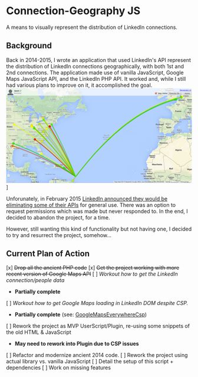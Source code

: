 Connection-Geography JS
======

A means to visually represent the distribution of LinkedIn connections.

Background
------

Back in 2014-2015, I wrote an application that used LinkedIn's API represent the distribution of LinkedIn connections geographically, with both 1st and 2nd connections. The application made use of vanilla JavaScript, Google Maps JavaScript API, and the LinkedIn PHP API. It worked and, while I still had various plans to improve on it, it accomplished the goal.
<img src="./screenshots/connectgeo_screenshot_20140113.png?raw=true" title="Connection-Geography (original)"  />
]

Unforunately, in February 2015 [LinkedIn announced they would be eliminating some of their APIs](https://developer.linkedin.com/blog/posts/2015/developer-program-changes) for general use. There was an option to request permissions which was made but never responded to. In the end, I decided to abandon the project, for a time.

However, still wanting this kind of functionality but not having one, I decided to try and resurrect the project, somehow...

Current Plan of Action
------

 [x] ~~Drop all the ancient PHP code~~
 [x] ~~Get the project working with more recent version of Google Maps API~~
 [ ] *Workout how to get the LinkedIn connection/people data*
  * **Partially complete**

 [ ] *Workout how to get Google Maps loading in LinkedIn DOM despite CSP.*
   *  **Partially complete** (see: [GoogleMapsEverywhereCsp](https://github.com/iamovrhere/GoogleMapsEverywhereCsp))

 [ ] Rework the project as MVP UserScript/Plugin, re-using some snippets of the old HTML & JavaScript
  * **May need to rework into Plugin due to CSP issues**

 [ ] Refactor and modernize ancient 2014 code.
 [ ] Rework the project using actual library vs. vanilla JavaScript
 [ ] Detail the setup of this script + dependencies
 [ ] Work on missing features
